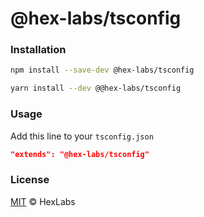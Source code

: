 # @hex-labs/tsconfig

### Installation
```bash
npm install --save-dev @hex-labs/tsconfig

yarn install --dev @@hex-labs/tsconfig
```

### Usage
Add this line to your `tsconfig.json`

```json
"extends": "@hex-labs/tsconfig"
```

### License

[MIT](LICENSE) &copy; HexLabs

